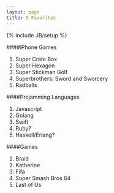 ```yaml
---
layout: page
title: 5 Favorites
---
```

{% include JB/setup %}

####iPhone Games

1. Super Crate Box
1. Super Hexagon
1. Super Stickman Golf
1. Superbrothers: Sword and Sworcery
1. Radballs

####Projamming Languages

1. Javascript
1. Golang
1. Swift
1. Ruby?
1. Haskell/Erlang?

####Games

1. Braid
1. Katherine
1. Fifa
1. Super Smash Bros 64
1. Last of Us


